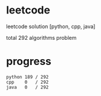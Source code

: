 # leetcode
leetcode solution [python, cpp, java]

total 292 algorithms problem
# progress	
	python 189 / 292
	cpp    0   / 292
	java   0   / 292
